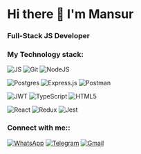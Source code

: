 # <b>Hi there 👋 I'm Mansur</b> 

### Full-Stack JS Developer

### My Technology stack:

![JS](https://img.shields.io/badge/JavaScript-grey?style=for-the-badge&logo=javaScript)
![Git](https://img.shields.io/badge/Git-grey?style=for-the-badge&logo=git)
![NodeJS](https://img.shields.io/badge/NodeJS-grey?style=for-the-badge&logo=node.JS)

![Postgres](https://img.shields.io/badge/postgres-grey.svg?style=for-the-badge&logo=postgresql&logoColor=white)
![Express.js](https://img.shields.io/badge/express.js-%23404d59.svg?style=for-the-badge&logo=express&logoColor=%2361DAFB)
![Postman](https://img.shields.io/badge/Postman-grey?style=for-the-badge&logo=postman)

![JWT](https://img.shields.io/badge/JWT-grey?style=for-the-badge&logo=JSON%20web%20tokens)
![TypeScript](https://img.shields.io/badge/TypeScript-grey?style=for-the-badge&logo=typeScript)
![HTML5](https://img.shields.io/badge/html5-grey.svg?style=for-the-badge&logo=html5&logoColor=white)

![React](https://img.shields.io/badge/react-grey.svg?style=for-the-badge&logo=react&logoColor=%2361DAFB)
![Redux](https://img.shields.io/badge/redux-grey.svg?style=for-the-badge&logo=redux&logoColor=white)
![Jest](https://img.shields.io/badge/-jest-grey?style=for-the-badge&logo=jest&logoColor=white)

### Connect with me::

[![WhatsApp](https://img.shields.io/badge/WhatsApp-25D366?style=for-the-badge&logo=whatsapp&logoColor=white)](https://wa.me/79889008866)
[![Telegram](https://img.shields.io/badge/Telegram-2CA5E0?style=for-the-badge&logo=telegram&logoColor=white)](https://t.me/manspro)
[![Gmail](https://img.shields.io/badge/Mail-D14836?style=for-the-badge&logo=gmail&logoColor=white)](mailto:sir.makhmutov@gmail.com)
